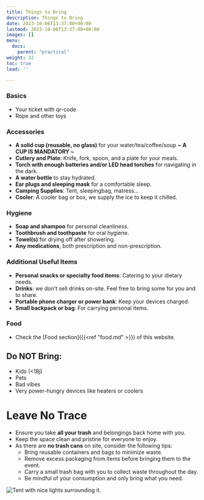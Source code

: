 ```yaml
---
title: Things to Bring
description: Things to Bring
date: 2023-10-06T13:37:00+00:00
lastmod: 2023-10-06T13:37:00+00:00
images: []
menu: 
  docs:
    parent: "practical"
weight: 32
toc: true
lead: ''

---
```

### Basics

* Your ticket with qr-code
* Rope and other toys

### Accessories

* **A solid cup (reusable, no glass)** for your water/tea/coffee/soup **\~ A CUP IS MANDATORY \~**
* **Cutlery and Plate**: Knife, fork, spoon, and a plate for your meals.
* **Torch with enough batteries and/or LED head torches** for navigating in the dark.
* **A water bottle** to stay hydrated.
* **Ear plugs and sleeping mask** for a comfortable sleep.
* **Camping Supplies**: Tent, sleepingbag, matress...
* **Cooler**: A cooler bag or box, we supply the ice to keep it chilled.

### Hygiene

* **Soap and shampoo** for personal cleanliness.
* **Toothbrush and toothpaste** for oral hygiene.
* **Towel(s)** for drying off after showering.
* **Any medications**, both prescription and non-prescription.

### Additional Useful Items

* **Personal snacks or specialty food items**: Catering to your dietary needs.
* **Drinks**: we don't sell drinks on-site. Feel free to bring some for you and to share.
* **Portable phone charger or power bank**: Keep your devices charged.
* **Small backpack or bag**: For carrying personal items.

### Food

* Check the [Food section]({{<ref "food.md" >}}) of this website.

## Do NOT Bring:

* Kids (<18j)
* Pets
* Bad vibes
* Very power-hungry devices like heaters or coolers

# Leave No Trace

* Ensure you take **all your trash** and belongings back home with you.
* Keep the space clean and pristine for everyone to enjoy.
* As there are **no trash cans** on site, consider the following tips:
    * Bring reusable containers and bags to minimize waste.
    * Remove excess packaging from items before bringing them to the event.
    * Carry a small trash bag with you to collect waste throughout the day.
    * Be mindful of your consumption and only bring what you need.


![Tent with nice lights surrounding it.](/images/tent.jpg)
